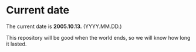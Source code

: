 # Current date

The current date is **2005.10.13.** (YYYY.MM.DD.)

This repository will be good when the world ends, so we will know how long it lasted.